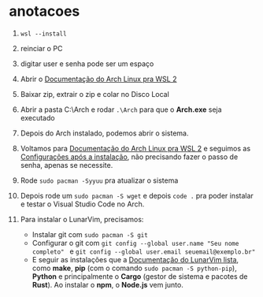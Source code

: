 # anotacoes

1. ```wsl --install```
2. reinciar o PC
3. digitar user e senha pode ser um espaço
4. Abrir o [Documentação do Arch Linux pra WSL 2](https://wsldl-pg.github.io/ArchW-docs/locale/pt-BR/How-to-Setup/)
5. Baixar zip, extrair o zip e colar no Disco Local
6. Abrir a pasta C:\Arch e rodar ```.\Arch``` para que o **Arch.exe** seja executado
7. Depois do Arch instalado, podemos abrir o sistema.
8. Voltamos para [Documentação do Arch Linux pra WSL 2](https://wsldl-pg.github.io/ArchW-docs/locale/pt-BR/How-to-Setup/) e seguimos as [Configurações após a instalação](https://wsldl-pg.github.io/ArchW-docs/locale/pt-BR/How-to-Setup/#configura%C3%A7%C3%A3o-ap%C3%B3s-a-instala%C3%A7%C3%A3o), não precisando fazer o passo de senha, apenas se necessite.
9. Rode ```sudo pacman -Syyuu``` pra atualizar o sistema
10. Depois rode um ```sudo pacman -S wget``` e depois ```code .``` pra poder instalar e testar o Visual Studio Code no Arch.

11. Para instalar o LunarVim, precisamos:
    - Instalar git com ```sudo pacman -S git```
    - Configurar o git com ```git config --global user.name "Seu nome completo" ``` e ```git config --global user.email seuemail@exemplo.br" ```
    - E seguir as instalações que a [Documentação do LunarVim lista](https://www.lunarvim.org/docs/installation#prerequisites), como **make**, **pip** (com o comando ```sudo pacman -S python-pip```), **Python** e principalmente o **Cargo** (gestor de sistema e pacotes de **Rust**). Ao instalar o **npm**, o **Node.js** vem junto.
